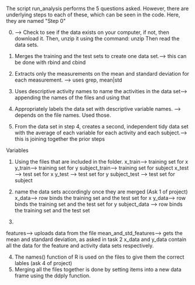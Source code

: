 The script run_analysis performs the 5 questions asked. However, there are underlying steps to each of these, which 
can be seen in the code. 
Here, they are named "Step 0"

0. --> Check to see if the data exists on your computer, if not, then download it. Then, unzip it using the command: unzip
Then read the data sets. 

1. Merges the training and the test sets to create one data set.--> this can be done with rbind and cbind
2. Extracts only the measurements on the mean and standard deviation for each measurement. --> uses grep, mean|std
3. Uses descriptive activity names to name the activities in the data set--> appending the names of the files and using that
4. Appropriately labels the data set with descriptive variable names. --> depends on the file names. Used those. 
5. From the data set in step 4, creates a second, independent tidy data set with the average of 
each variable for each activity and each subject.--> this is joining together the prior steps 

Variables
1. Using the files that are included in the folder. 
x_train--> training set for x
y_train--> training set for y
subject_train--> training set for subject
x_test --> test set for x
y_test --> test set for y
subject_test --> test set for subject

2. name the data sets accordingly once they are merged (Ask 1 of project)
  x_data--> row binds the training set and the test set for x
  y_data-->  row binds the training set and the test set for y
  subject_data --> row binds the training set and the test set
3. 
  features--> uploads data from the file 
  mean_and_std_features--> gets the mean and standard deviation, as asked in task 2 
  x_data and y_data contain all the data for the feature and activity data sets respectively. 
  
4. The names() function of R is used on the files to give them the correct lables (ask 4 of project) 
5. Merging all the files together is done by setting items into a new data frame using the ddply function. 
